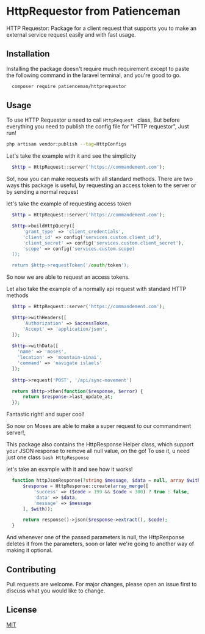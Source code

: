 # HttpRequestor from Patienceman

HTTP Requestor: Package for a client request that supports you to make an external service request easily and with fast usage.

## Installation

Installing the package doesn't require much requirement except to paste the following command in the laravel terminal, and you're good to go.

```bash
  composer require patienceman/httprequestor
```

## Usage

To use HTTP Requestor u need to call  ```HttpRequest ``` class,
But before everything you need to publish the config file for "HTTP requestor",
Just run!
```bash 
php artisan vendor:publish --tag=HttpConfigs
```
Let's take the example with it and see the simplicity

```PHP
  $http = HttpRequest::server('https://commandement.com');
```
So!, now you can make requests with all standard methods.
There are two ways this package is useful, by requesting 
an access token to the server or by sending a normal request

let's take the example of requesting access token
```PHP
  $http = HttpRequest::server('https://commandement.com');

  $http->buildHttpQuery([
      'grant_type' => 'client_credentials',
      'client_id' => config('services.custom.client_id'),
      'client_secret' => config('services.custom.client_secret'),
      'scope' => config('services.custom.scope)
  ]);

  return $http->requestToken('/oauth/token');
```
So now we are able to request an access tokens.

Let also take the example of a normally api request with standard HTTP methods
```PHP
  $http = HttpRequest::server('https://commandement.com');

  $http->withHeaders([
      'Authorization' => $accessToken,
      'Accept' => 'application/json',
  ]);
  
  $http->withData([
    'name' => 'moses',
    'location' => 'mountain-sinai',
    'command' => 'navigate islaels'
  ]);
  
  $http->request('POST', '/api/sync-movement')

  return $http->then(function($response, $error) {
      return $response->last_update_at;
  });
```
Fantastic right! and super cool!

So now on Moses are able to make a super request to our commandment server!,

This package also contains the HttpResponse Helper class, which support your JSON response to remove all null value, on the go!
To use it, u need just one class ```bash HttpResponse ```

let's take an example with it and see how it works!
```PHP 
  function httpJsonResponse(?string $message, $data = null, array $with, int $code = 200): JsonResponse {
      $response = HttpResponse::create(array_merge([
          'success' => ($code > 199 && $code < 300) ? true : false,
          'data' => $data,
          'message' => $message
      ], $with));

      return response()->json($response->extract(), $code);
  }
```
And whenever one of the passed parameters is null, the HttpResponse deletes it from the parameters,
soon or later we're going to another way of making it optional.

## Contributing
Pull requests are welcome. For major changes, please open an issue first to discuss what you would like to change.

## License
[MIT](https://choosealicense.com/licenses/mit/)
